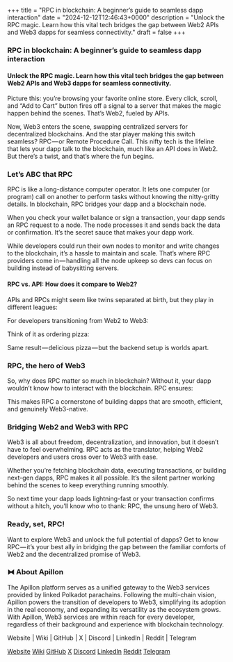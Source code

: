 +++
title = "RPC in blockchain: A beginner’s guide to seamless dapp interaction"
date = "2024-12-12T12:46:43+0000"
description = "Unlock the RPC magic. Learn how this vital tech bridges the gap between Web2 APIs and Web3 dapps for seamless connectivity."
draft = false
+++

### RPC in blockchain: A beginner’s guide to seamless dapp interaction


#### Unlock the RPC magic. Learn how this vital tech bridges the gap between Web2 APIs and Web3 dapps for seamless connectivity.


Picture this: you’re browsing your favorite online store. Every click, scroll, and “Add to Cart” button fires off a signal to a server that makes the magic happen behind the scenes. That’s Web2, fueled by APIs.


Now, Web3 enters the scene, swapping centralized servers for decentralized blockchains. And the star player making this switch seamless? RPC — or Remote Procedure Call. This nifty tech is the lifeline that lets your dapp talk to the blockchain, much like an API does in Web2. But there’s a twist, and that’s where the fun begins.


### Let’s ABC that RPC


RPC is like a long-distance computer operator. It lets one computer (or program) call on another to perform tasks without knowing the nitty-gritty details. In blockchain, RPC bridges your dapp and a blockchain node.


When you check your wallet balance or sign a transaction, your dapp sends an RPC request to a node. The node processes it and sends back the data or confirmation. It’s the secret sauce that makes your dapp work.


While developers could run their own nodes to monitor and write changes to the blockchain, it’s a hassle to maintain and scale. That’s where RPC providers come in — handling all the node upkeep so devs can focus on building instead of babysitting servers.


#### RPC vs. API: How does it compare to Web2?


APIs and RPCs might seem like twins separated at birth, but they play in different leagues:


For developers transitioning from Web2 to Web3:


Think of it as ordering pizza:


Same result — delicious pizza — but the backend setup is worlds apart.


### RPC, the hero of Web3


So, why does RPC matter so much in blockchain? Without it, your dapp wouldn’t know how to interact with the blockchain. RPC ensures:


This makes RPC a cornerstone of building dapps that are smooth, efficient, and genuinely Web3-native.


### Bridging Web2 and Web3 with RPC


Web3 is all about freedom, decentralization, and innovation, but it doesn’t have to feel overwhelming. RPC acts as the translator, helping Web2 developers and users cross over to Web3 with ease.


Whether you’re fetching blockchain data, executing transactions, or building next-gen dapps, RPC makes it all possible. It’s the silent partner working behind the scenes to keep everything running smoothly.


So next time your dapp loads lightning-fast or your transaction confirms without a hitch, you’ll know who to thank: RPC, the unsung hero of Web3.


### Ready, set, RPC!


Want to explore Web3 and unlock the full potential of dapps? Get to know RPC — it’s your best ally in bridging the gap between the familiar comforts of Web2 and the decentralized promise of Web3.


### ⧓ About Apillon


The Apillon platform serves as a unified gateway to the Web3 services provided by linked Polkadot parachains. Following the multi-chain vision, Apillon powers the transition of developers to Web3, simplifying its adoption in the real economy, and expanding its versatility as the ecosystem grows. With Apillon, Web3 services are within reach for every developer, regardless of their background and experience with blockchain technology.


Website | Wiki | GitHub | X | Discord | LinkedIn | Reddit | Telegram

[Website](https://apillon.io/)
[Wiki](https://wiki.apillon.io/)
[GitHub](https://github.com/Apillon)
[X](https://twitter.com/apillon)
[Discord](https://discord.gg/apillon)
[LinkedIn](https://www.linkedin.com/company/apillon/)
[Reddit](https://www.reddit.com/r/apillon/)
[Telegram](https://t.me/Apillon)
